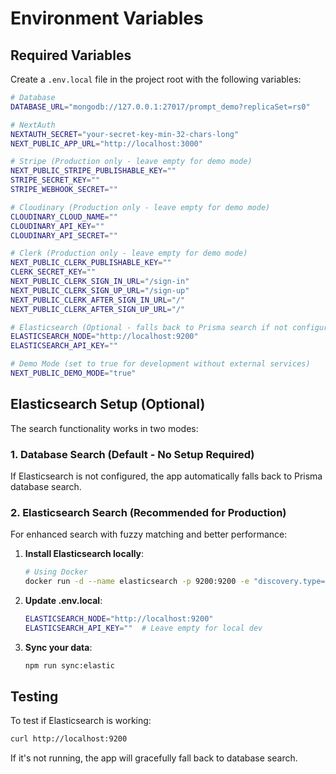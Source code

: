 # Environment Variables

## Required Variables

Create a `.env.local` file in the project root with the following variables:

```bash
# Database
DATABASE_URL="mongodb://127.0.0.1:27017/prompt_demo?replicaSet=rs0"

# NextAuth
NEXTAUTH_SECRET="your-secret-key-min-32-chars-long"
NEXT_PUBLIC_APP_URL="http://localhost:3000"

# Stripe (Production only - leave empty for demo mode)
NEXT_PUBLIC_STRIPE_PUBLISHABLE_KEY=""
STRIPE_SECRET_KEY=""
STRIPE_WEBHOOK_SECRET=""

# Cloudinary (Production only - leave empty for demo mode)
CLOUDINARY_CLOUD_NAME=""
CLOUDINARY_API_KEY=""
CLOUDINARY_API_SECRET=""

# Clerk (Production only - leave empty for demo mode)
NEXT_PUBLIC_CLERK_PUBLISHABLE_KEY=""
CLERK_SECRET_KEY=""
NEXT_PUBLIC_CLERK_SIGN_IN_URL="/sign-in"
NEXT_PUBLIC_CLERK_SIGN_UP_URL="/sign-up"
NEXT_PUBLIC_CLERK_AFTER_SIGN_IN_URL="/"
NEXT_PUBLIC_CLERK_AFTER_SIGN_UP_URL="/"

# Elasticsearch (Optional - falls back to Prisma search if not configured)
ELASTICSEARCH_NODE="http://localhost:9200"
ELASTICSEARCH_API_KEY=""

# Demo Mode (set to true for development without external services)
NEXT_PUBLIC_DEMO_MODE="true"
```

## Elasticsearch Setup (Optional)

The search functionality works in two modes:

### 1. Database Search (Default - No Setup Required)
If Elasticsearch is not configured, the app automatically falls back to Prisma database search.

### 2. Elasticsearch Search (Recommended for Production)
For enhanced search with fuzzy matching and better performance:

1. **Install Elasticsearch locally**:
   ```bash
   # Using Docker
   docker run -d --name elasticsearch -p 9200:9200 -e "discovery.type=single-node" docker.elastic.co/elasticsearch/elasticsearch:8.11.0
   ```

2. **Update .env.local**:
   ```bash
   ELASTICSEARCH_NODE="http://localhost:9200"
   ELASTICSEARCH_API_KEY=""  # Leave empty for local dev
   ```

3. **Sync your data**:
   ```bash
   npm run sync:elastic
   ```

## Testing

To test if Elasticsearch is working:
```bash
curl http://localhost:9200
```

If it's not running, the app will gracefully fall back to database search.

